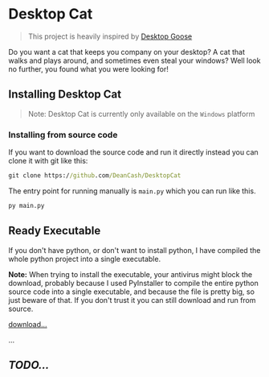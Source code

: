 # Desktop Cat

> This project is heavily inspired by [Desktop Goose](https://samperson.itch.io/desktop-goose)

Do you want a cat that keeps you company on your desktop? A cat that walks and plays around, and sometimes even steal your windows?
Well look no further, you found what you  were looking for!

<!-- TODO: maybe some GIF here -->

## Installing Desktop Cat 
> Note: Desktop Cat is currently only available on the `Windows` platform

### Installing from source code 
If you want to download the source code and run it directly instead you can clone it with git like this:

```bat
git clone https://github.com/DeanCash/DesktopCat
```

The entry point for running manually is `main.py` which you can run like this.

```bat
py main.py
```

## Ready Executable
If you don't have python, or don't want to install python, I have compiled the whole python project into a single executable.

**Note:** When trying to install the executable, your antivirus might block the download, probably because I used PyInstaller to compile the entire python source code into a single executable, and because the file is pretty big, so just beware of that.
If you don't trust it you can still download and run from source.

<!-- TODO: continue the markdown file -->
[download...](#)

...

## *TODO...*
